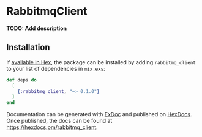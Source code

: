 # RabbitmqClient

**TODO: Add description**

## Installation

If [available in Hex](https://hex.pm/docs/publish), the package can be installed
by adding `rabbitmq_client` to your list of dependencies in `mix.exs`:

```elixir
def deps do
  [
    {:rabbitmq_client, "~> 0.1.0"}
  ]
end
```

Documentation can be generated with [ExDoc](https://github.com/elixir-lang/ex_doc)
and published on [HexDocs](https://hexdocs.pm). Once published, the docs can
be found at <https://hexdocs.pm/rabbitmq_client>.

